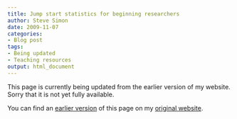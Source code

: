 ```yaml
---
title: Jump start statistics for beginning researchers
author: Steve Simon
date: 2009-11-07
categories:
- Blog post
tags:
- Being updated
- Teaching resources
output: html_document
---
```


This page is currently being updated from the earlier version of my website. Sorry that it is not yet fully available.

<!---More--->

You can find an [earlier version][sim1] of this page on my [original website][sim2].

[sim1]: http://www.pmean.com/09/JumpStart.html
[sim2]: http://www.pmean.com/original_site.html
